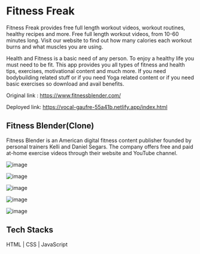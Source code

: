 # Fitness Freak
Fitness Freak provides free full length workout videos, workout routines, healthy recipes and more. Free full length workout videos, from 10-60 minutes long. Visit our website to find out how many calories each workout burns and what muscles you are using. 

Health and Fitness is a basic need of any person. To enjoy a healthy life you must need to be fit. This app provides you all types of fitness and health tips, exercises, motivational content and much more. If you need bodybuilding related stuff or if you need Yoga related content or if you need basic exercises so download and avail benefits.

Original link : https://www.fitnessblender.com/

Deployed link: https://vocal-gaufre-55a41b.netlify.app/index.html

## Fitness Blender(Clone)
Fitness Blender is an American digital fitness content publisher founded by personal trainers Kelli and Daniel Segars. The company offers free and paid at-home exercise videos through their website and YouTube channel.

![image](https://github.com/anagpure28/romantic-string-9527/assets/92313981/7c49095e-1da9-4cb2-a747-6f5582c65967)

![image](https://github.com/anagpure28/romantic-string-9527/assets/92313981/0514d121-530b-4619-900a-8c8b3f8cf6af)

![image](https://github.com/anagpure28/romantic-string-9527/assets/92313981/3b7c97ef-5748-4fe7-becd-e7ec2e653486)

![image](https://github.com/anagpure28/romantic-string-9527/assets/92313981/df007ac6-b92b-462d-be16-cac8ea54add0)

![image](https://github.com/anagpure28/romantic-string-9527/assets/92313981/b55230df-3375-482a-8eba-5664bbc98341)

## Tech Stacks
HTML | CSS | JavaScript
